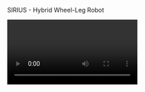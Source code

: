 
SIRIUS - Hybrid Wheel-Leg Robot

<Picture>
<Video>
<Ppt>

Overall Structure

<Design process>

<Gait Selection>

Mechanical Design

<Details of Mech Design>

<Structure of SW Files and how to open them>

<Labelled 2D Diagram>


Embedded Systems

<Control Flow>
<Component Description>
<Circuit Description>
<Code Structure>

References